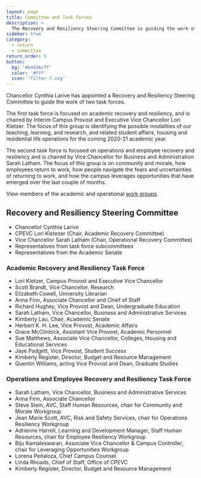 ```yaml
---
layout: page
title: Committee and Task Forces
description: >
  The Recovery and Resiliency Steering Committee is guiding the work of two task forces.
sidebar: true
category: 
  - return
  - committee
return_order: 5
button:
  bg: '#b4436cff'
  color: '#fff'
  icon: "filter-7.svg"
---
```


Chancellor Cynthia Larive has appointed a Recovery and Resiliency Steering Committee to guide the work of two task forces.

The first task force is focused on academic recovery and resiliency, and is chaired by Interim Campus Provost and Executive Vice Chancellor Lori Kletzer. The focus of this group is identifying the possible modalities of our teaching, learning, and research, and related student affairs, housing and residential life operations for the coming 2020-21 academic year.

The second task force is focused on operations and employee recovery and resiliency and is chaired by Vice Chancellor for Business and Administration Sarah Latham. The focus of this group is on community and morale, how employees return to work, how people navigate the fears and uncertainties of returning to work, and how the campus leverages opportunities that have emerged over the last couple of months.

View members of the academic and operational [work groups](/returning-to-campus/committees/subcommittees/).

## Recovery and Resiliency Steering Committee

* Chancellor Cynthia Larive
* CPEVC Lori Kletezer (Chair, Academic Recovery Committee)
* Vice Chancellor Sarah Latham (Chair, Operational Recovery Committee)
* Representatives from task force subcommittees
* Representatives from the Academic Senate

### Academic Recovery and Resiliency Task Force

* Lori Kletzer, Campus Provost and Executive Vice Chancellor
* Scott Brandt, Vice Chancellor, Research
* Elizabeth Cowell, University Librarian
* Anna Finn, Associate Chancellor and Chief of Staff
* Richard Hughey, Vice Provost and Dean, Undergraduate Education
* Sarah Latham, Vice Chancellor, Business and Administrative Services
* Kimberly Lau, Chair, Academic Senate
* Herbert K. H. Lee, Vice Provost, Academic Affairs
* Grace McClintock, Assistant Vice Provost, Academic Personnel
* Sue Matthews, Associate Vice Chancellor, Colleges, Housing and Educational Services
* Jaye Padgett, Vice Provost, Student Success
* Kimberly Register, Director, Budget and Resource Management
* Quentin Williams, acting Vice Provost and Dean, Graduate Studies

### Operations and Employee Recovery and Resiliency Task Force 

* Sarah Latham, Vice Chancellor, Business and Administrative Services
* Anna Finn, Associate Chancellor
* Steve Stein, AVC, Staff Human Resources, chair for Community and Morale Workgroup
* Jean Marie Scott, AVC, Risk and Safety Services, chair for Operations Resiliency Workgroup
* Adrienne Harrell, Learning and Development Manager, Staff Human Resources, chair for Employee Resiliency Workgroup 
* Biju Kamaleswaran, Associate Vice Chancellor & Campus Controller, chair for Leveraging Opportunities Workgroup
* Lorena Peñaloza, Chief Campus Counsel
* Linda Rhoads, Chief of Staff, Office of CPEVC
* Kimberly Register, Director, Budget and Resource Management


